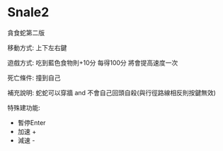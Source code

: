 # Snale2
貪食蛇第二版

移動方式:
上下左右鍵

遊戲方式:
吃到藍色食物則+10分
每得100分 將會提高速度一次

死亡條件: 撞到自己

補充說明:
蛇蛇可以穿牆 and 不會自己回頭自殺(與行徑路線相反則按鍵無效)

特殊建功能:
+  暫停Enter
+  加速 +
+  減速 -